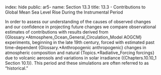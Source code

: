 index: hide
public: ar5-
name: Section 13.3
title: 13.3 - Contributions to Global Mean Sea Level Rise During the Instrumental Period

In order to assess our understanding of the causes of observed changes and our confidence in projecting future changes we compare observational estimates of contributions with results derived from {Glossary.*Atmosphere_Ocean_General_Circulation_Model AOGCM} experiments, beginning in the late 19th century, forced with estimated past time-dependent {Glossary.*Anthropogenic anthropogenic} changes in atmospheric composition and natural {Topics.*Radiative_Forcing forcings} due to volcanic aerosols and variations in solar irradiance ({Chapters.10.10_1 Section 10.1}). This period and these simulations are often referred to as “historical.”
